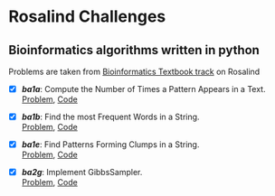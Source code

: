 # Rosalind Challenges
## Bioinformatics algorithms written in python
Problems are taken from [Bioinformatics Textbook track](http://rosalind.info/problems/locations/) on Rosalind
- [x] ***ba1a***: Compute the Number of Times a Pattern Appears in a Text. <br>
  [Problem](http://rosalind.info/problems/ba1a/), [Code](https://github.com/benigmatic/bioinformatics/blob/main/ba1a.py)
  
- [x] ***ba1b***: Find the most Frequent Words in a String. <br>
  [Problem](http://rosalind.info/problems/ba1b/), [Code](https://github.com/benigmatic/bioinformatics/blob/main/ba1b.py)
  
- [x] ***ba1e***: Find Patterns Forming Clumps in a String. <br>
  [Problem](http://rosalind.info/problems/ba1e/), [Code](https://github.com/benigmatic/bioinformatics/blob/main/ba1e.java)
 
- [x] ***ba2g***: Implement GibbsSampler. <br>
  [Problem](http://rosalind.info/problems/ba2g/), [Code](https://github.com/benigmatic/bioinformatics/blob/main/ba2g.py)
